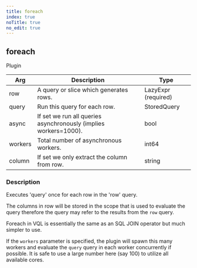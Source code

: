 ```yaml
---
title: foreach
index: true
noTitle: true
no_edit: true
---
```




<div class="vql_item"></div>


## foreach
<span class='vql_type pull-right page-header'>Plugin</span>



<div class="vqlargs"></div>

Arg | Description | Type
----|-------------|-----
row|A query or slice which generates rows.|LazyExpr (required)
query|Run this query for each row.|StoredQuery
async|If set we run all queries asynchronously (implies workers=1000).|bool
workers|Total number of asynchronous workers.|int64
column|If set we only extract the column from row.|string

### Description

Executes 'query' once for each row in the 'row' query.

The columns in row will be stored in the scope that is used to
evaluate the query therefore the query may refer to the results
from the `row` query.

Foreach in VQL is essentially the same as an SQL JOIN operator but
much simpler to use.

If the `workers` parameter is specified, the plugin will spawn
this many workers and evaluate the `query` query in each worker
concurrently if possible. It is safe to use a large number here
(say 100) to utilize all available cores.


